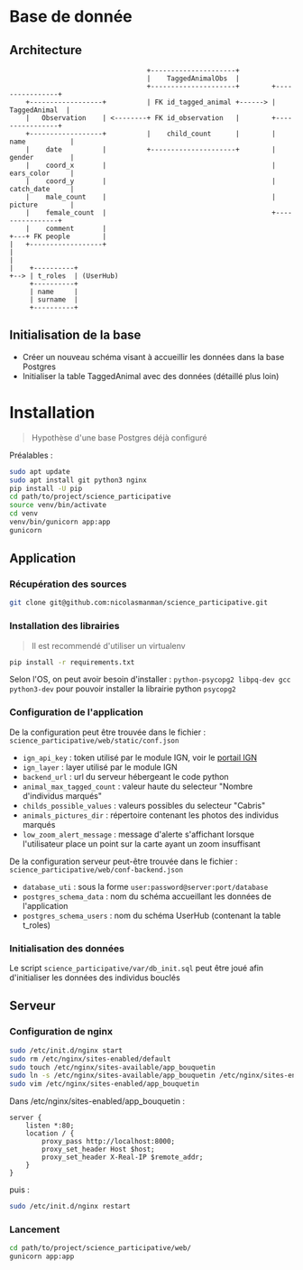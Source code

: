 # Base de donnée
## Architecture

```
                                  +---------------------+
                                  |    TaggedAnimalObs  |
                                  +---------------------+        +----------------+
    +------------------+          | FK id_tagged_animal +------> |  TaggedAnimal  |
    |   Observation    | <--------+ FK id_observation   |        +----------------+
    +------------------+          |    child_count      |        | name           |
    |    date          |          +---------------------+        | gender         |
    |    coord_x       |                                         | ears_color     |
    |    coord_y       |                                         | catch_date     |
    |    male_count    |                                         | picture        |
    |    female_count  |                                         +----------------+
    |    comment       |
+---+ FK people        |
|   +------------------+
|
|
|    +----------+
+--> | t_roles  | (UserHub)
     +----------+
     | name     |
     | surname  |
     +----------+
```
## Initialisation de la base
- Créer un nouveau schéma visant à accueillir les données dans la base Postgres
- Initialiser la table TaggedAnimal avec des données (détaillé plus loin)

# Installation
> Hypothèse d'une base Postgres déjà configuré

Préalables : 
```bash
sudo apt update
sudo apt install git python3 nginx 
pip install -U pip
cd path/to/project/science_participative
source venv/bin/activate
cd venv
venv/bin/gunicorn app:app
gunicorn
```

## Application
### Récupération des sources
```bash
git clone git@github.com:nicolasmanman/science_participative.git
```

### Installation des librairies
> Il est recommendé d'utiliser un virtualenv

```bash
pip install -r requirements.txt
```
Selon l'OS, on peut avoir besoin d'installer : `python-psycopg2 libpq-dev gcc python3-dev` pour pouvoir installer la librairie python `psycopg2`

### Configuration de l'application
De la configuration peut être trouvée dans le fichier : ```science_participative/web/static/conf.json```
- ```ign_api_key``` : token utilisé par le module IGN, voir le [portail IGN](http://professionnels.ign.fr/)
- ```ign_layer``` : layer utilisé par le module IGN
- ```backend_url``` : url du serveur hébergeant le code python
- ```animal_max_tagged_count``` : valeur haute du selecteur "Nombre d'individus marqués"
- ```childs_possible_values``` : valeurs possibles du selecteur "Cabris"
- ```animals_pictures_dir``` : répertoire contenant les photos des individus marqués
- ```low_zoom_alert_message``` : message d'alerte s'affichant lorsque l'utilisateur place un point sur la carte ayant un zoom insuffisant

De la configuration serveur peut-être trouvée dans le fichier : ```science_participative/web/conf-backend.json```
- ```database_uti``` : sous la forme `user:password@server:port/database`
- ```postgres_schema_data``` : nom du schéma accueillant les données de l'application
- ```postgres_schema_users``` : nom du schéma UserHub (contenant la table t_roles)

### Initialisation des données
Le script `science_participative/var/db_init.sql` peut être joué afin d'initialiser les données des individus bouclés

## Serveur
### Configuration de nginx
```bash
sudo /etc/init.d/nginx start
sudo rm /etc/nginx/sites-enabled/default
sudo touch /etc/nginx/sites-available/app_bouquetin
sudo ln -s /etc/nginx/sites-available/app_bouquetin /etc/nginx/sites-enabled/app_bouquetin
sudo vim /etc/nginx/sites-enabled/app_bouquetin
```

Dans /etc/nginx/sites-enabled/app_bouquetin : 
```
server {
    listen *:80;
    location / {
        proxy_pass http://localhost:8000;
        proxy_set_header Host $host;
        proxy_set_header X-Real-IP $remote_addr;
    }
}
```

puis : 
```bash
sudo /etc/init.d/nginx restart
```

### Lancement
```bash
cd path/to/project/science_participative/web/
gunicorn app:app
```
